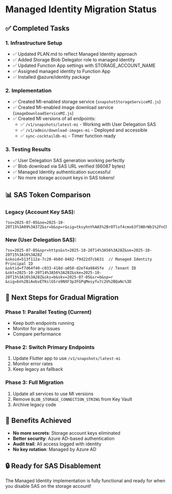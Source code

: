 # Managed Identity Migration Status

## ✅ Completed Tasks

### 1. Infrastructure Setup
- ✅ Updated PLAN.md to reflect Managed Identity approach
- ✅ Added Storage Blob Delegator role to managed identity
- ✅ Updated Function App settings with STORAGE_ACCOUNT_NAME
- ✅ Assigned managed identity to Function App
- ✅ Installed @azure/identity package

### 2. Implementation
- ✅ Created MI-enabled storage service (`snapshotStorageServiceMI.js`)
- ✅ Created MI-enabled image download service (`imageDownloadServiceMI.js`)
- ✅ Created MI versions of all endpoints:
  - ✅ `/v1/snapshots/latest-mi` - Working with User Delegation SAS
  - ✅ `/v1/admin/download-images-mi` - Deployed and accessible
  - ✅ `sync-cocktaildb-mi` - Timer function ready

### 3. Testing Results
- ✅ User Delegation SAS generation working perfectly
- ✅ Blob download via SAS URL verified (66087 bytes)
- ✅ Managed Identity authentication successful
- ✅ No more storage account keys in SAS tokens!

## 📊 SAS Token Comparison

### Legacy (Account Key SAS):
```
?sv=2025-07-05&se=2025-10-20T15%3A09%3A37Z&sr=b&sp=r&sig=tksyhnYhAA5%2BrOTlof4cmx63flN0rWb1%2FnCRMW1J7ug%3D
```

### New (User Delegation SAS):
```
?sv=2025-07-05&spr=https&st=2025-10-20T14%3A56%3A28Z&se=2025-10-20T15%3A16%3A28Z
&skoid=513f112a-7c28-4b8d-8482-f9d22d7cb631  // Managed Identity Principal ID
&sktid=f7d64f40-c033-418d-a050-d2ef4a9845fe  // Tenant ID
&skt=2025-10-20T14%3A56%3A28Z&ske=2025-10-20T15%3A16%3A28Z&sks=b&skv=2025-07-05&sr=b&sp=r
&sig=bn%2BiAobvETKslG5ro9NXF3p3FGPqMesyfu7c2U%2BQaNc%3D
```

## 🚀 Next Steps for Gradual Migration

### Phase 1: Parallel Testing (Current)
- Keep both endpoints running
- Monitor for any issues
- Compare performance

### Phase 2: Switch Primary Endpoints
1. Update Flutter app to use `/v1/snapshots/latest-mi`
2. Monitor error rates
3. Keep legacy as fallback

### Phase 3: Full Migration
1. Update all services to use MI versions
2. Remove `BLOB_STORAGE_CONNECTION_STRING` from Key Vault
3. Archive legacy code

## 🎯 Benefits Achieved
- **No more secrets**: Storage account keys eliminated
- **Better security**: Azure AD-based authentication
- **Audit trail**: All access logged with identity
- **No key rotation**: Managed by Azure AD

## 🔒 Ready for SAS Disablement
The Managed Identity implementation is fully functional and ready for when you disable SAS on the storage account!
